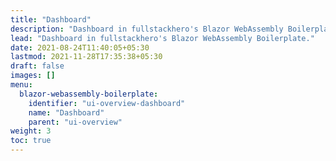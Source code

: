 ```yaml
---
title: "Dashboard"
description: "Dashboard in fullstackhero's Blazor WebAssembly Boilerplate."
lead: "Dashboard in fullstackhero's Blazor WebAssembly Boilerplate."
date: 2021-08-24T11:40:05+05:30
lastmod: 2021-11-28T17:35:38+05:30
draft: false
images: []
menu:
  blazor-webassembly-boilerplate:
    identifier: "ui-overview-dashboard"
    name: "Dashboard"
    parent: "ui-overview"
weight: 3
toc: true
---
```



